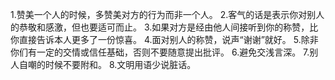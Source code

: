 1.赞美一个人的时候，多赞美对方的行为而非一个人。
2.客气的话是表示你对别人的恭敬和感激，但也要适可而止。
3.如果对方是经由他人间接听到你的称赞，比你直接告诉本人更多了一份惊喜。
4.面对别人的称赞，说声“谢谢”就好。
5.除非你们有一定的交情或信任基础，否则不要随意提出批评。
6.避免交浅言深。
7.别人自嘲的时候不要附和。
8.文明用语少说脏话。
